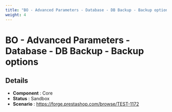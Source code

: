 ```yaml
---
title: "BO - Advanced Parameters - Database - DB Backup - Backup options"
weight: 4
---
```


# BO - Advanced Parameters - Database - DB Backup - Backup options
## Details
* **Component** : Core
* **Status** : Sandbox
* **Scenario** : https://forge.prestashop.com/browse/TEST-1172

